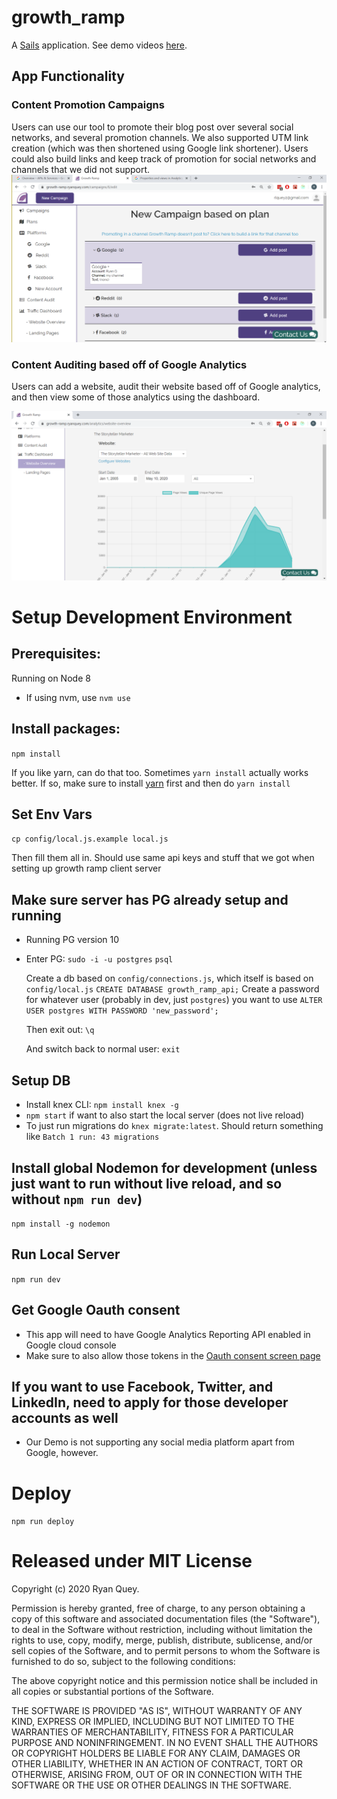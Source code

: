# growth_ramp

A [Sails](http://sailsjs.org) application. See demo videos [here](https://www.youtube.com/playlist?list=PLGiO0wyxB_OnIQRe9CHlcafq34EdkGoD_).

## App Functionality
### Content Promotion Campaigns
Users can use our tool to promote their blog post over several social networks, and several promotion channels. We also supported UTM link creation (which was then shortened using Google link shortener). Users could also build links and keep track of promotion for social networks and channels that we did not support.
![image](https://github.com/RyanQuey/growth_ramp_api/raw/master/screenshots/Growth-Ramp-Plans.png)

### Content Auditing based off of Google Analytics
Users can add a website, audit their website based off of Google analytics, and then view some of those analytics using the dashboard.

![image](https://github.com/RyanQuey/growth_ramp_api/raw/master/screenshots/GR-website-overview-chart.png)

# Setup Development Environment

## Prerequisites:
Running on Node 8

- If using nvm, use `nvm use`

## Install packages:
`npm install`

If you like yarn, can do that too. Sometimes `yarn install` actually works better. If so, make sure to install [yarn](https://classic.yarnpkg.com/en/docs/install/#debian-stable) first and then do `yarn install`

## Set Env Vars
`cp config/local.js.example local.js`

Then fill them all in. Should use same api keys and stuff that we got when setting up growth ramp client server

## Make sure server has PG already setup and running
- Running PG version 10
- Enter PG:
    `sudo -i -u postgres`
    `psql`

    Create a db based on `config/connections.js`, which itself is based on `config/local.js`
    `CREATE DATABASE growth_ramp_api;`
    Create a password for whatever user (probably in dev, just `postgres`) you want to use
    `ALTER USER postgres WITH PASSWORD 'new_password';`

    Then exit out:
    `\q`

    And switch back to normal user:
    `exit`

## Setup DB
- Install knex CLI: `npm install knex -g`
- `npm start` if want to also start the local server (does not live reload)
- To just run migrations do `knex migrate:latest`.
    Should return something like `Batch 1 run: 43 migrations`

## Install global Nodemon for development (unless just want to run without live reload, and so without `npm run dev`)
`npm install -g nodemon`

## Run Local Server
`npm run dev`

## Get Google Oauth consent
- This app will need to have Google Analytics Reporting API enabled in Google cloud console
- Make sure to also allow those tokens in the [Oauth consent screen page](https://console.developers.google.com/apis/credentials/consent/edit)

## If you want to use Facebook, Twitter, and LinkedIn, need to apply for those developer accounts as well
- Our Demo is not supporting any social media platform apart from Google, however.


# Deploy
`npm run deploy`

# Released under MIT License

Copyright (c) 2020 Ryan Quey.

Permission is hereby granted, free of charge, to any person obtaining a copy of this software and associated documentation files (the "Software"), to deal in the Software without restriction, including without limitation the rights to use, copy, modify, merge, publish, distribute, sublicense, and/or sell copies of the Software, and to permit persons to whom the Software is furnished to do so, subject to the following conditions:

The above copyright notice and this permission notice shall be included in all copies or substantial portions of the Software.

THE SOFTWARE IS PROVIDED "AS IS", WITHOUT WARRANTY OF ANY KIND, EXPRESS OR IMPLIED, INCLUDING BUT NOT LIMITED TO THE WARRANTIES OF MERCHANTABILITY, FITNESS FOR A PARTICULAR PURPOSE AND NONINFRINGEMENT. IN NO EVENT SHALL THE AUTHORS OR COPYRIGHT HOLDERS BE LIABLE FOR ANY CLAIM, DAMAGES OR OTHER LIABILITY, WHETHER IN AN ACTION OF CONTRACT, TORT OR OTHERWISE, ARISING FROM, OUT OF OR IN CONNECTION WITH THE SOFTWARE OR THE USE OR OTHER DEALINGS IN THE SOFTWARE.
